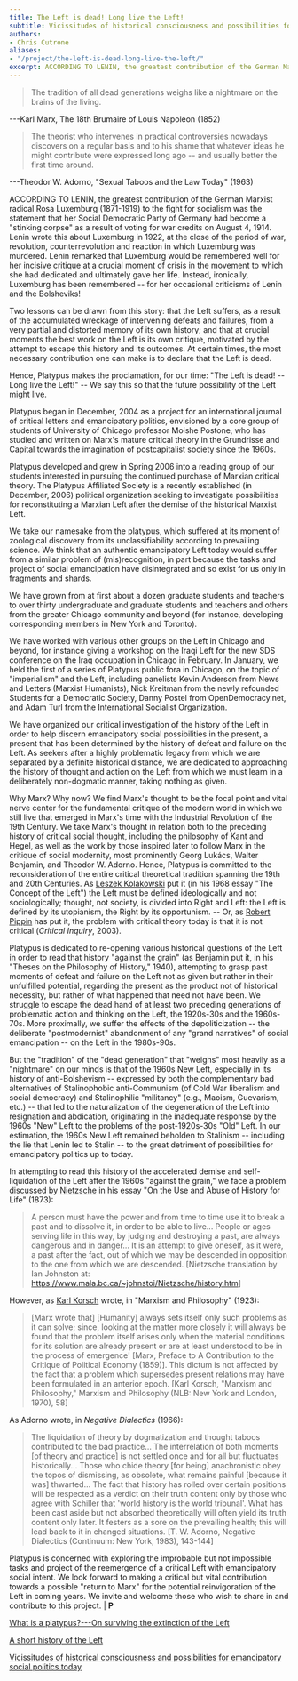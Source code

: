 ```yaml
---
title: The Left is dead! Long live the Left!
subtitle: Vicissitudes of historical consciousness and possibilities for emancipatory social politics today
authors:
- Chris Cutrone
aliases:
- "/project/the-left-is-dead-long-live-the-left/"
excerpt: ACCORDING TO LENIN, the greatest contribution of the German Marxist radical Rosa Luxemburg (1871-1919) to the fight for socialism was the statement that her Social Democratic Party of Germany had become a "stinking corpse" as a result of voting for war credits on August 4, 1914. Lenin wrote this about Luxemburg in 1922, at the close of the period of war, revolution, counterrevolution and reaction in which Luxemburg was murdered. Lenin remarked that Luxemburg would be remembered well for her incisive critique at a crucial moment of crisis in the movement to which she had dedicated and ultimately gave her life. Instead, ironically, Luxemburg has been remembered -- for her occasional criticisms of Lenin and the Bolsheviks!
---
```


> The tradition of all dead generations weighs like a nightmare on the brains of the living.

---Karl Marx, The 18th Brumaire of Louis Napoleon (1852)

> The theorist who intervenes in practical controversies nowadays discovers on a regular basis and to his shame that whatever ideas he might contribute were expressed long ago -- and usually better the first time around.

---Theodor W. Adorno, "Sexual Taboos and the Law Today" (1963)


ACCORDING TO LENIN, the greatest contribution of the German Marxist radical Rosa Luxemburg (1871-1919) to the fight for socialism was the statement that her Social Democratic Party of Germany had become a "stinking corpse" as a result of voting for war credits on August 4, 1914. Lenin wrote this about Luxemburg in 1922, at the close of the period of war, revolution, counterrevolution and reaction in which Luxemburg was murdered. Lenin remarked that Luxemburg would be remembered well for her incisive critique at a crucial moment of crisis in the movement to which she had dedicated and ultimately gave her life. Instead, ironically, Luxemburg has been remembered -- for her occasional criticisms of Lenin and the Bolsheviks!

Two lessons can be drawn from this story: that the Left suffers, as a result of the accumulated wreckage of intervening defeats and failures, from a very partial and distorted memory of its own history; and that at crucial moments the best work on the Left is its own critique, motivated by the attempt to escape this history and its outcomes. At certain times, the most necessary contribution one can make is to declare that the Left is dead.

Hence, Platypus makes the proclamation, for our time: "The Left is dead! -- Long live the Left!" -- We say this so that the future possibility of the Left might live.

Platypus began in December, 2004 as a project for an international journal of critical letters and emancipatory politics, envisioned by a core group of students of University of Chicago professor Moishe Postone, who has studied and written on Marx's mature critical theory in the Grundrisse and Capital towards the imagination of postcapitalist society since the 1960s.

Platypus developed and grew in Spring 2006 into a reading group of our students interested in pursuing the continued purchase of Marxian critical theory. The Platypus Affiliated Society is a recently established (in December, 2006) political organization seeking to investigate possibilities for reconstituting a Marxian Left after the demise of the historical Marxist Left.

We take our namesake from the platypus, which suffered at its moment of zoological discovery from its unclassifiability according to prevailing science. We think that an authentic emancipatory Left today would suffer from a similar problem of (mis)recognition, in part because the tasks and project of social emancipation have disintegrated and so exist for us only in fragments and shards.

We have grown from at first about a dozen graduate students and teachers to over thirty undergraduate and graduate students and teachers and others from the greater Chicago community and beyond (for instance, developing corresponding members in New York and Toronto).

We have worked with various other groups on the Left in Chicago and beyond, for instance giving a workshop on the Iraqi Left for the new SDS conference on the Iraq occupation in Chicago in February. In January, we held the first of a series of Platypus public fora in Chicago, on the topic of "imperialism" and the Left, including panelists Kevin Anderson from News and Letters (Marxist Humanists), Nick Kreitman from the newly refounded Students for a Democratic Society, Danny Postel from OpenDemocracy.net, and Adam Turl from the International Socialist Organization.

We have organized our critical investigation of the history of the Left in order to help discern emancipatory social possibilities in the present, a present that has been determined by the history of defeat and failure on the Left. As seekers after a highly problematic legacy from which we are separated by a definite historical distance, we are dedicated to approaching the history of thought and action on the Left from which we must learn in a deliberately non-dogmatic manner, taking nothing as given.

Why Marx? Why now? We find Marx's thought to be the focal point and vital nerve center for the fundamental critique of the modern world in which we still live that emerged in Marx's time with the Industrial Revolution of the 19th Century. We take Marx's thought in relation both to the preceding history of critical social thought, including the philosophy of Kant and Hegel, as well as the work by those inspired later to follow Marx in the critique of social modernity, most prominently Georg Lukács, Walter Benjamin, and Theodor W. Adorno. Hence, Platypus is committed to the reconsideration of the entire critical theoretical tradition spanning the 19th and 20th Centuries. As [Leszek Kolakowski](/file/readings/kolakowskileszek_conceptleft1968.pdf) put it (in his 1968 essay "The Concept of the Left") the Left must be defined ideologically and not sociologically; thought, not society, is divided into Right and Left: the Left is defined by its utopianism, the Right by its opportunism. -- Or, as [Robert Pippin](/file/readings/pippin.pdf) has put it, the problem with critical theory today is that it is not critical (*Critical Inquiry*, 2003).

Platypus is dedicated to re-opening various historical questions of the Left in order to read that history "against the grain" (as Benjamin put it, in his "Theses on the Philosophy of History," 1940), attempting to grasp past moments of defeat and failure on the Left not as given but rather in their unfulfilled potential, regarding the present as the product not of historical necessity, but rather of what happened that need not have been. We struggle to escape the dead hand of at least two preceding generations of problematic action and thinking on the Left, the 1920s-30s and the 1960s-70s. More proximally, we suffer the effects of the depoliticization -- the deliberate "postmodernist" abandonment of any "grand narratives" of social emancipation -- on the Left in the 1980s-90s.

But the "tradition" of the "dead generation" that "weighs" most heavily as a "nightmare" on our minds is that of the 1960s New Left, especially in its history of anti-Bolshevism -- expressed by both the complementary bad alternatives of Stalinophobic anti-Communism (of Cold War liberalism and social democracy) and Stalinophilic "militancy" (e.g., Maoism, Guevarism, etc.) -- that led to the naturalization of the degeneration of the Left into resignation and abdication, originating in the inadequate response by the 1960s "New" Left to the problems of the post-1920s-30s "Old" Left. In our estimation, the 1960s New Left remained beholden to Stalinism -- including the lie that Lenin led to Stalin -- to the great detriment of possibilities for emancipatory politics up to today.

In attempting to read this history of the accelerated demise and self-liquidation of the Left after the 1960s "against the grain," we face a problem discussed by [Nietzsche](https://www.mala.bc.ca/%7Ejohnstoi/Nietzsche/history.htm) in his essay "On the Use and Abuse of History for Life" (1873):

> A person must have the power and from time to time use it to break a past and to dissolve it, in order to be able to live... People or ages serving life in this way, by judging and destroying a past, are always dangerous and in danger... It is an attempt to give oneself, as it were, a past after the fact, out of which we may be descended in opposition to the one from which we are descended. [Nietzsche translation by Ian Johnston at: <https://www.mala.bc.ca/~johnstoi/Nietzsche/history.htm>]

However, as [Karl Korsch](https://www.marxists.org/archive/korsch/1923/marxism-philosophy.htm) wrote, in "Marxism and Philosophy" (1923):

> [Marx wrote that] [Humanity] always sets itself only such problems as it can solve; since, looking at the matter more closely it will always be found that the problem itself arises only when the material conditions for its solution are already present or are at least understood to be in the process of emergence' [Marx, Preface to A Contribution to the Critique of Political Economy (1859)]. This dictum is not affected by the fact that a problem which supersedes present relations may have been formulated in an anterior epoch. [Karl Korsch, "Marxism and Philosophy," Marxism and Philosophy (NLB: New York and London, 1970), 58]

As Adorno wrote, in *Negative Dialectics* (1966):

> The liquidation of theory by dogmatization and thought taboos contributed to the bad practice... The interrelation of both moments [of theory and practice] is not settled once and for all but fluctuates historically... Those who chide theory [for being] anachronistic obey the topos of dismissing, as obsolete, what remains painful [because it was] thwarted... The fact that history has rolled over certain positions will be respected as a verdict on their truth content only by those who agree with Schiller that 'world history is the world tribunal'. What has been cast aside but not absorbed theoretically will often yield its truth content only later. It festers as a sore on the prevailing health; this will lead back to it in changed situations.
> [T. W. Adorno, Negative Dialectics (Continuum: New York, 1983), 143-144]

Platypus is concerned with exploring the improbable but not impossible tasks and project of the reemergence of a critical Left with emancipatory social intent. We look forward to making a critical but vital contribution towards a possible "return to Marx" for the potential reinvigoration of the Left in coming years. We invite and welcome those who wish to share in and contribute to this project. | **P**

[What is a platypus?---On surviving the extinction of the Left](about/what-is-a-platypus/)

[A short history of the Left](about/short-history-of-the-left/)

[Vicissitudes of historical consciousness and possibilities for emancipatory social politics today](/2007/11/01/vicissitudes-of-historical-consciousness-and-possibilities-for-emancipatory-social-politics-today/)
